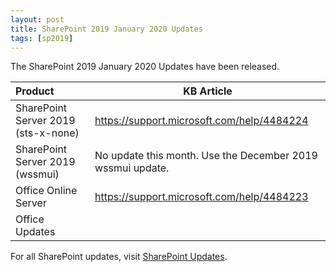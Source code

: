 ```yaml
---
layout: post
title: SharePoint 2019 January 2020 Updates
tags: [sp2019]
---
```


The SharePoint 2019 January 2020 Updates have been released.

|Product | KB Article |
|:--- |--- |
|SharePoint Server 2019 (sts-x-none) | <https://support.microsoft.com/help/4484224> |
|SharePoint Server 2019 (wssmui) | No update this month. Use the December 2019 wssmui update. |
|Office Online Server | <https://support.microsoft.com/help/4484223> |
|Office Updates | | <https://support.microsoft.com/help/4536554> |

For all SharePoint updates, visit [SharePoint Updates](https://sharepointupdates.com).